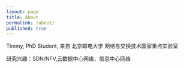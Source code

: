 ```yaml
---
layout: page
title: About
permalink: /about/
published: true
---
```

Timmy, PhD Student, 来自 北京邮电大学 网络与交换技术国家重点实验室

研究兴趣：SDN/NFV,云数据中心网络，信息中心网络

